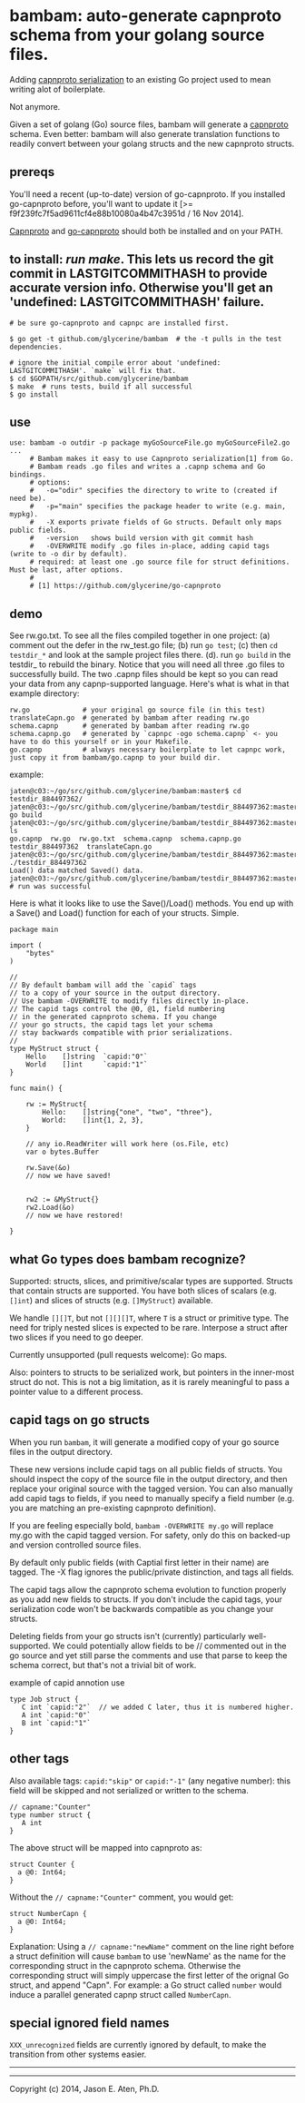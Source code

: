 bambam: auto-generate capnproto schema from your golang source files.
======

Adding [capnproto serialization](https://github.com/glycerine/go-capnproto) to an existing Go project used to mean writing alot of boilerplate.

Not anymore.

Given a set of golang (Go) source files, bambam will generate a [capnproto](http://kentonv.github.io/capnproto/) schema. Even better: bambam will also generate translation functions to readily convert between your golang structs and the new capnproto structs.

prereqs
-------

You'll need a recent (up-to-date) version of go-capnproto. If you installed go-capnproto before, you'll want to update it [>= f9f239fc7f5ad9611cf4e88b10080a4b47c3951d  / 16 Nov 2014].

[Capnproto](http://kentonv.github.io/capnproto/) and [go-capnproto](https://github.com/glycerine/go-capnproto) should both be installed and on your PATH.

to install: *run make*. This lets us record the git commit in LASTGITCOMMITHASH to provide accurate version info. Otherwise you'll get an 'undefined: LASTGITCOMMITHASH' failure.
--------
~~~
# be sure go-capnproto and capnpc are installed first.

$ go get -t github.com/glycerine/bambam  # the -t pulls in the test dependencies.

# ignore the initial compile error about 'undefined: LASTGITCOMMITHASH'. `make` will fix that.
$ cd $GOPATH/src/github.com/glycerine/bambam
$ make  # runs tests, build if all successful
$ go install
~~~


use
---------

~~~
use: bambam -o outdir -p package myGoSourceFile.go myGoSourceFile2.go ...
     # Bambam makes it easy to use Capnproto serialization[1] from Go.
     # Bambam reads .go files and writes a .capnp schema and Go bindings.
     # options:
     #   -o="odir" specifies the directory to write to (created if need be).
     #   -p="main" specifies the package header to write (e.g. main, mypkg).
     #   -X exports private fields of Go structs. Default only maps public fields.
     #   -version   shows build version with git commit hash
     #   -OVERWRITE modify .go files in-place, adding capid tags (write to -o dir by default).
     # required: at least one .go source file for struct definitions. Must be last, after options.
     #
     # [1] https://github.com/glycerine/go-capnproto 
~~~

demo
-----

See rw.go.txt. To see all the files compiled together in one project: (a) comment out the defer in the rw_test.go file; (b) run `go test`; (c) then `cd testdir_*` and look at the sample project files there. (d). run `go build` in the testdir_ to rebuild the binary. Notice that you will need all three .go files to successfully build. The two .capnp files should be kept so you can read your data from any capnp-supported language. Here's what is what in that example directory:

~~~
rw.go             # your original go source file (in this test)
translateCapn.go  # generated by bambam after reading rw.go
schema.capnp      # generated by bambam after reading rw.go
schema.capnp.go   # generated by `capnpc -ogo schema.capnp` <- you have to do this yourself or in your Makefile.
go.capnp          # always necessary boilerplate to let capnpc work, just copy it from bambam/go.capnp to your build dir.
~~~

example:

~~~
jaten@c03:~/go/src/github.com/glycerine/bambam:master$ cd testdir_884497362/
jaten@c03:~/go/src/github.com/glycerine/bambam/testdir_884497362:master$ go build
jaten@c03:~/go/src/github.com/glycerine/bambam/testdir_884497362:master$ ls
go.capnp  rw.go  rw.go.txt  schema.capnp  schema.capnp.go  testdir_884497362  translateCapn.go
jaten@c03:~/go/src/github.com/glycerine/bambam/testdir_884497362:master$ ./testdir_884497362
Load() data matched Saved() data.
jaten@c03:~/go/src/github.com/glycerine/bambam/testdir_884497362:master$ # run was successful
~~~

Here is what it looks like to use the Save()/Load() methods. You end up with a Save() and Load() function for each of your structs. Simple.

~~~
package main

import (
    "bytes"
)

//
// By default bambam will add the `capid` tags
// to a copy of your source in the output directory.
// Use bambam -OVERWRITE to modify files directly in-place.
// The capid tags control the @0, @1, field numbering 
// in the generated capnproto schema. If you change
// your go structs, the capid tags let your schema
// stay backwards compatible with prior serializations.
//
type MyStruct struct {
	Hello    []string  `capid:"0"`
	World    []int     `capid:"1"`
}

func main() {

	rw := MyStruct{
		Hello:    []string{"one", "two", "three"},
		World:    []int{1, 2, 3},
	}

    // any io.ReadWriter will work here (os.File, etc)
	var o bytes.Buffer

	rw.Save(&o)
    // now we have saved!


    rw2 := &MyStruct{}
	rw2.Load(&o)
    // now we have restored!

}

~~~

what Go types does bambam recognize?
----------------------------------------

Supported: structs, slices, and primitive/scalar types are supported. Structs that contain structs are supported. You have both slices of scalars (e.g. `[]int`) and slices of structs (e.g. `[]MyStruct`) available.

We handle `[][]T`, but not `[][][]T`, where `T` is a struct or primitive type. The need for triply nested slices is expected to be rare. Interpose a struct after two slices if you need to go deeper.

Currently unsupported (pull requests welcome): Go maps.  

Also: pointers to structs to be serialized work, but pointers in the inner-most struct do not. This is not a big limitation, as it is rarely meaningful to pass a pointer value to a different process.


capid tags on go structs
--------------------------

When you run `bambam`, it will generate a modified copy of your go source files in the output directory.

These new versions include capid tags on all public fields of structs. You should inspect the copy of the source file in the output directory, and then replace your original source with the tagged version.  You can also manually add capid tags to fields, if you need to manually specify a field number (e.g. you are matching an pre-existing capnproto definition).

If you are feeling especially bold, `bambam -OVERWRITE my.go` will replace my.go with the capid tagged version. For safety, only do this on backed-up and version controlled source files.

By default only public fields (with Captial first letter in their name) are tagged. The -X flag ignores the public/private distinction, and tags all fields.

The capid tags allow the capnproto schema evolution to function properly as you add new fields to structs. If you don't include the capid tags, your serialization code won't be backwards compatible as you change your structs.

Deleting fields from your go structs isn't (currently) particularly well-supported. We could potentially allow fields to be // commented out in the go source and yet still parse the comments and use that parse to keep the schema correct, but that's not a trivial bit of work.

example of capid annotion use
~~~
type Job struct { 
   C int `capid:"2"`  // we added C later, thus it is numbered higher.
   A int `capid:"0"`
   B int `capid:"1"` 
}
~~~

other tags
----------

Also available tags: `capid:"skip"` or `capid:"-1"` (any negative number): this field will be skipped and not serialized or written to the schema.

~~~
// capname:"Counter"
type number struct {
   A int
}
~~~

The above struct will be mapped into capnproto as:

~~~
struct Counter {
  a @0: Int64;
}
~~~

Without the `// capname:"Counter"` comment, you would get:

~~~
struct NumberCapn {
  a @0: Int64;
}
~~~

Explanation: Using a `// capname:"newName"` comment on the line right before a struct definition will cause `bambam` to use 'newName' as the name for the corresponding struct in the capnproto schema. Otherwise the corresponding struct will simply uppercase the first letter of the orignal Go struct, and append "Capn". For example: a Go struct called `number` would induce a parallel generated capnp struct called `NumberCapn`.

special ignored field names
---------------------------
`XXX_unrecognized` fields are currently ignored by default, to make the transition from other systems easier.

-----
-----

Copyright (c) 2014, Jason E. Aten, Ph.D.

